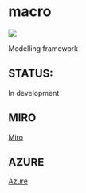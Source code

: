 # macro

<a target="_blank" href="https://cookiecutter-data-science.drivendata.org/">
    <img src="https://img.shields.io/badge/CCDS-Project%20template-328F97?logo=cookiecutter" />
</a>

Modelling framework

## STATUS:

In development

## MIRO

<a target="_blank" href="enter miro link">
    Miro
</a>

## AZURE

<a target="_blank" href="enter azure link">
    Azure
</a>
